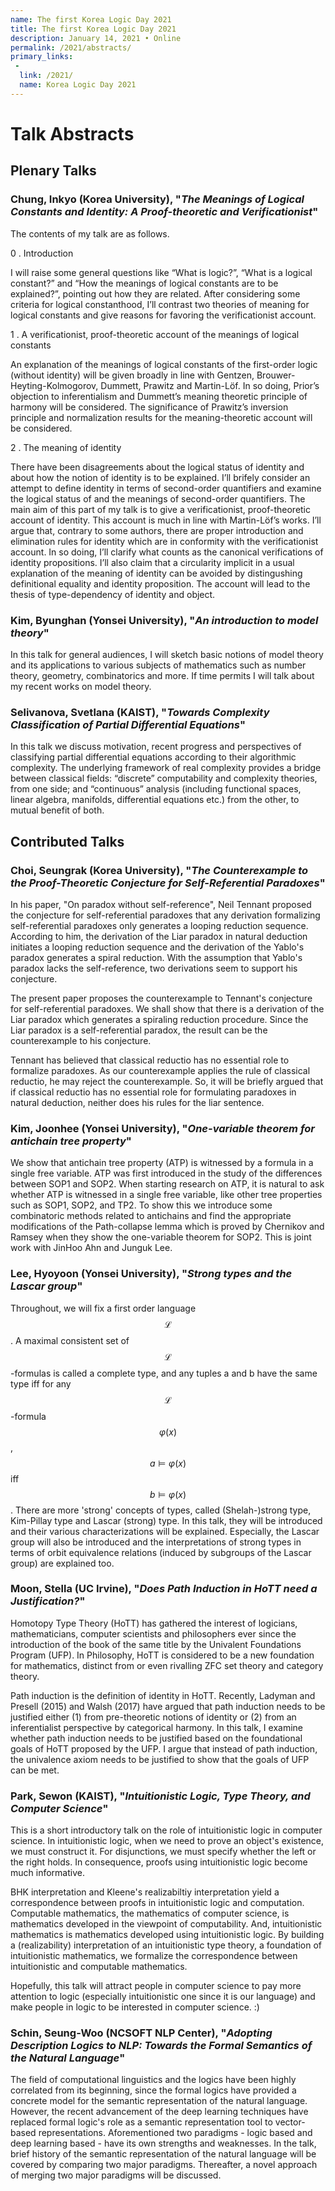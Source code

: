 ```yaml
---
name: The first Korea Logic Day 2021
title: The first Korea Logic Day 2021
description: January 14, 2021 • Online
permalink: /2021/abstracts/
primary_links:
 - 
  link: /2021/
  name: Korea Logic Day 2021
---
```


# Talk Abstracts

## Plenary Talks

<p id="abstract-Chung-Inkyo"></p>

### Chung, Inkyo (Korea University), "_The Meanings of Logical Constants and Identity: A Proof-theoretic and Verificationist_"

The contents of my talk are as follows.

0 . Introduction

I will raise some general questions like “What is logic?”, “What is a logical constant?” and “How the meanings of logical constants are to be explained?”, pointing out how they are related. After considering some criteria for logical constanthood, I’ll contrast two theories of meaning for logical constants and give reasons for favoring the verificationist account.

1 . A verificationist, proof-theoretic account of the meanings of logical constants

An explanation of the meanings of logical constants of the first-order logic (without identity) will be given broadly in line with Gentzen, Brouwer-Heyting-Kolmogorov, Dummett, Prawitz and Martin-Löf. In so doing, Prior’s objection to inferentialism and Dummett’s meaning theoretic principle of harmony will be considered. The significance of Prawitz’s inversion principle and normalization results for the meaning-theoretic account will be considered.

2 . The meaning of identity

There have been disagreements about the logical status of identity and about how the notion of identity is to be explained. I’ll brifely consider an attempt to define identity in terms of second-order quantifiers and examine the logical status of and the meanings of second-order quantifiers. The main aim of this part of my talk is to give a verificationist, proof-theoretic account of identity. This account is much in line with Martin-Löf’s works. I’ll argue that, contrary to some authors, there are proper introduction and elimination rules for identity which are in conformity with the verificationist account. In so doing, I’ll clarify what counts as the canonical verifications of identity propositions. I’ll also claim that a circularity implicit in a usual explanation of the meaning of identity can be avoided by distingushing definitional equality and identity proposition. The account will lead to the thesis of type-dependency of identity and object.


<p id="abstract-Kim-Byunghan"></p>

### Kim, Byunghan (Yonsei University), "_An introduction to model theory_"

In this talk for general audiences, I will sketch basic notions of model theory and its applications to various subjects of mathematics such as number theory, geometry, combinatorics and more. If time permits I will talk about my recent works on model theory.

<p id="abstract-Selivanova-Svetlana"></p>

### Selivanova, Svetlana (KAIST), "_Towards Complexity Classification of Partial Differential Equations_"

In this talk we discuss motivation, recent progress and perspectives of classifying partial differential equations according to their algorithmic complexity. The underlying framework of real complexity provides a bridge between classical fields: “discrete” computability and complexity theories, from one side; and “continuous” analysis (including functional spaces, linear algebra, manifolds, differential equations etc.) from the other, to mutual benefit of both.

## Contributed Talks

<p id="abstract-Choi-Seungrak"></p>

### Choi, Seungrak (Korea University), "_The Counterexample to the Proof-Theoretic Conjecture for Self-Referential Paradoxes_"

In his paper, "On paradox without self-reference", Neil Tennant proposed the conjecture for self-referential paradoxes that any derivation formalizing self-referential paradoxes only generates a looping reduction sequence. According to him, the derivation of the Liar paradox in natural deduction initiates a looping reduction sequence and the derivation of the Yablo's paradox generates a spiral reduction. With the assumption that Yablo's paradox lacks the self-reference, two derivations seem to support his conjecture. 

The present paper proposes the counterexample to Tennant's conjecture for self-referential paradoxes. We shall show that there is a derivation of the Liar paradox which generates a spiraling reduction procedure. Since the Liar paradox is a self-referential paradox, the result can be the counterexample to his conjecture. 

Tennant has believed that classical reductio has no essential role to formalize paradoxes. As our counterexample applies the rule of classical reductio, he may reject the counterexample. So, it will be briefly argued that if classical reductio has no essential role for formulating paradoxes in natural deduction, neither does his rules for the liar sentence.

<p id="abstract-Kim-Joonhee"></p>

### Kim, Joonhee (Yonsei University), "_One-variable theorem for antichain tree property_"

We show that antichain tree property (ATP) is witnessed by a formula in a single free variable. ATP was first introduced in the study of the differences between SOP1 and SOP2. When starting research on ATP, it is natural to ask whether ATP is witnessed in a single free variable, like other tree properties such as SOP1, SOP2, and TP2. To show this we introduce some combinatoric methods related to antichains and find the appropriate modifications of the Path-collapse lemma which is proved by Chernikov and Ramsey when they show the one-variable theorem for SOP2. This is joint work with JinHoo Ahn and Junguk Lee.   

<p id="abstract-Lee-Hyoyoon"></p>

### Lee, Hyoyoon (Yonsei University), "_Strong types and the Lascar group_"

Throughout, we will fix a first order language $$\mathcal{L}$$. A maximal consistent set of $$\mathcal{L}$$-formulas is called a complete type, and any tuples a and b have the same type iff for any $$\mathcal{L}$$-formula $$\varphi(x)$$, $$a \models \varphi(x)$$ iff $$b \models \varphi(x)$$. There are more 'strong' concepts of types, called (Shelah-)strong type, Kim-Pillay type and Lascar (strong) type. In this talk, they will be introduced and their various characterizations will be explained. Especially, the Lascar group will also be introduced and the interpretations of strong types in terms of orbit equivalence relations (induced by subgroups of the Lascar group) are explained too.  


<p id="abstract-Moon-Stella"></p>

### Moon, Stella (UC Irvine), "_Does Path Induction in HoTT need a Justification?_" 

Homotopy Type Theory (HoTT) has gathered the interest of logicians, mathematicians, computer scientists and philosophers ever since the introduction of the book of the same title by the Univalent Foundations Program (UFP). In Philosophy, HoTT is considered to be a new foundation for mathematics, distinct from or even rivalling ZFC set theory and category theory.

Path induction is the definition of identity in HoTT. Recently, Ladyman and Presell (2015) and Walsh (2017) have argued that path induction needs to be justified either (1) from pre-theoretic notions of identity or (2) from an inferentialist perspective by categorical harmony. In this talk, I examine whether path induction needs to be justified based on the foundational goals of HoTT proposed by the UFP. I argue that instead of path induction, the univalence axiom needs to be justified to show that the goals of UFP can be met.

<p id="abstract-Park-Sewon"></p>

### Park, Sewon (KAIST), "_Intuitionistic Logic, Type Theory, and Computer Science_"

This is a short introductory talk on the role of intuitionistic logic in computer science. In intuitionistic logic, when we need to prove an object's existence, we must construct it. For disjunctions, we must specify whether the left or the right holds. In consequence, proofs using intuitionistic logic become much informative.
 

BHK interpretation and Kleene's realizabiltiy interpretation yield a correspondence between proofs in intuitionistic logic and computation. Computable mathematics, the mathematics of computer science, is mathematics developed in the viewpoint of computability. And, intuitionistic mathematics is mathematics developed using intuitionistic logic. By building a (realizability) interpretation of an intuitionistic type theory, a foundation of intuitionistic mathematics, we formalize the correspondence between intuitionistic and computable mathematics. 

Hopefully, this talk will attract people in computer science to pay more attention to logic (especially intuitionistic one since it is our language) and make people in logic to be interested in computer science. :)


<p id="abstract-Schin-Seung-Woo"></p>

### Schin, Seung-Woo (NCSOFT NLP Center), "_Adopting Description Logics to NLP: Towards the Formal Semantics of the Natural Language_" 

The field of computational linguistics and the logics have been highly correlated from its beginning, since the formal logics have provided a concrete model for the semantic representation of the natural language. However, the recent advancement of the deep learning techniques have replaced formal logic's role as a semantic representation tool to vector-based representations. Aforementioned two paradigms - logic based and deep learning based - have its own strengths and weaknesses. In the talk, brief history of the semantic representation of the natural language will be covered by comparing two major paradigms. Thereafter, a novel approach of merging two major paradigms will be discussed.
